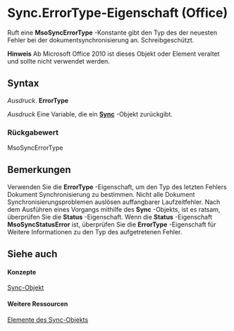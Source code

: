 
# Sync.ErrorType-Eigenschaft (Office)

Ruft eine  **MsoSyncErrorType** -Konstante gibt den Typ des der neuesten Fehler bei der dokumentsynchronisierung an. Schreibgeschützt.


 **Hinweis**  Ab Microsoft Office 2010 ist dieses Objekt oder Element veraltet und sollte nicht verwendet werden.


## Syntax

 _Ausdruck_. **ErrorType**

 _Ausdruck_ Eine Variable, die ein **[Sync](1cb049a0-a803-969a-7923-15ddb8da8f3b.md)** -Objekt zurückgibt.


### Rückgabewert

MsoSyncErrorType


## Bemerkungen

Verwenden Sie die  **ErrorType** -Eigenschaft, um den Typ des letzten Fehlers Dokument Synchronisierung zu bestimmen. Nicht alle Dokument Synchronisierungsproblemen auslösen auffangbarer Laufzeitfehler. Nach dem Ausführen eines Vorgangs mithilfe des **Sync** -Objekts, ist es ratsam, überprüfen Sie die **Status** -Eigenschaft. Wenn die **Status** -Eigenschaft **MsoSyncStatusError** ist, überprüfen Sie die **ErrorType** -Eigenschaft für Weitere Informationen zu den Typ des aufgetretenen Fehler.


## Siehe auch


#### Konzepte


[Sync-Objekt](1cb049a0-a803-969a-7923-15ddb8da8f3b.md)
#### Weitere Ressourcen


[Elemente des Sync-Objekts](http://msdn.microsoft.com/library/748726bd-83de-425a-5af8-177c34e3a013%28Office.15%29.aspx)